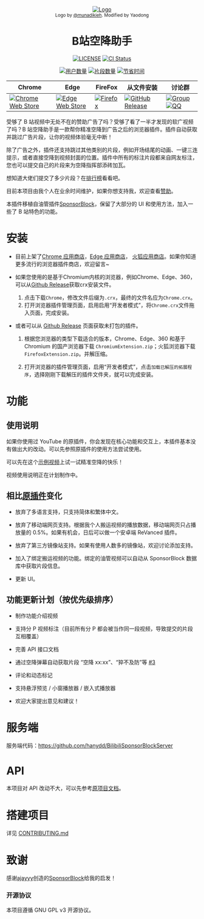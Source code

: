 <p align="center">
  <a href="https://www.bsbsb.top"><img src="public/icons/LogoSponsorBlocker256px.png" alt="Logo"></img></a>

  <br/>
  <sub>Logo by <a href="https://github.com/munadikieh">@munadikieh</a>. Modified by Yaodong</sub>
</p>

<h1 align="center">B站空降助手</h1>

<div align="center">

[![LICENSE](https://img.shields.io/github/license/hanydd/BilibiliSponsorBlock)](LICENSE)
[![CI Status](https://img.shields.io/github/actions/workflow/status/hanydd/BilibiliSponsorBlock/ci.yml)](https://github.com/hanydd/BilibiliSponsorBlock/actions/workflows/ci.yml)

[![用户数量](https://img.shields.io/badge/dynamic/json?url=http%3A%2F%2F47.103.74.95%2Fapi%2FgetTotalStats&query=activeUsers&suffix=人&label=用户&color=green&cacheSeconds=3600)](https://www.bsbsb.top/stats/)
[![片段数量](https://img.shields.io/badge/dynamic/json?url=http%3A%2F%2F47.103.74.95%2Fapi%2FgetTotalStats&query=totalSubmissions&label=共提交了&suffix=个片段&color=red&cacheSeconds=3600)](https://www.bsbsb.top/stats/)
[![节省时间](https://img.shields.io/badge/dynamic/json?url=http%3A%2F%2F47.103.74.95%2Fapi%2FgetTotalStats&query=minutesSaved&suffix=%E5%88%86%E9%92%9F&label=%E5%85%B1%E8%8A%82%E7%9C%81&color=orange&cacheSeconds=3600)](https://www.bsbsb.top/stats/)


| Chrome | Edge | FireFox | 从文件安装 | 讨论群 |
|----------|----------|----------|----------|----------|
| [![Chrome Web Store](https://img.shields.io/chrome-web-store/v/eaoelafamejbnggahofapllmfhlhajdd?label=Chrome插件商店)](https://chrome.google.com/webstore/detail/eaoelafamejbnggahofapllmfhlhajdd) | [![Edge Web Store](https://img.shields.io/badge/dynamic/json?url=https%3A%2F%2Fmicrosoftedge.microsoft.com%2Faddons%2Fgetproductdetailsbycrxid%2Fkhkeolgobhdoloioehjgfpobjnmagfha&query=version&prefix=v&label=Edge插件商店&color=green)](https://microsoftedge.microsoft.com/addons/detail/khkeolgobhdoloioehjgfpobjnmagfha) | [![Firefox](https://img.shields.io/amo/v/bilisponsorblock?label=Mozilla插件商店)](https://addons.mozilla.org/zh-TW/firefox/addon/bilisponsorblock/) | [![GitHub Release](https://img.shields.io/github/v/release/hanydd/BilibiliSponsorBlock)](https://github.com/hanydd/BilibiliSponsorBlock/releases/latest/) | [![Group](https://img.shields.io/badge/Telegram-2CA5E0?style=flat-squeare&logo=telegram&logoColor=white)](https://t.me/bsbsb_top) [![QQ](https://img.shields.io/badge/371384235-EB1923?logo=tencent-qq&logoColor=white)](http://qm.qq.com/cgi-bin/qm/qr?_wv=1027&k=2EbZ0Qxe-fI_AHJLCMnSIOnqw-nfrFH5&authKey=L31zTMwfbMG0FhIgt8xNHGOFPHc531mSw2YzUVupHLRJ4L2f8xerAd%2ByNl4OigRK&noverify=0&group_code=371384235) |


</div>


受够了 B 站视频中无处不在的赞助广告了吗？受够了看了一半才发现的软广视频了吗？B 站空降助手是一款帮你精准空降到广告之后的浏览器插件。插件自动获取并跳过广告片段，让你的视频体验毫无中断！

除了广告之外，插件还支持跳过其他类别的片段，例如开场结尾的动画、一键三连提示，或者直接空降到视频封面的位置。插件中所有的标注片段都来自网友标注，您也可以提交自己的片段来为空降指挥部添砖加瓦。

想知道大佬们提交了多少片段？在[排行榜](https://www.bsbsb.top/stats/)看看吧。

目前本项目由我个人在业余时间维护，如果你想支持我，欢迎查看[赞助](https://www.bsbsb.top/donate/)。

本插件移植自油管插件[SponsorBlock](https://github.com/ajayyy/SponsorBlock)，保留了大部分的 UI 和使用方法，加入一些了 B 站特色的功能。

# 安装

-   目前上架了[Chrome 应用商店](https://chromewebstore.google.com/detail/eaoelafamejbnggahofapllmfhlhajdd)，[Edge 应用商店](https://microsoftedge.microsoft.com/addons/detail/khkeolgobhdoloioehjgfpobjnmagfha)， [火狐应用商店](https://addons.mozilla.org/en-US/firefox/addon/bilisponsorblock/)。如果你知道更多流行的浏览器插件商店，欢迎留言~

-   如果您使用的是基于Chromium内核的浏览器，例如Chrome、Edge、360，可以从[Github Release](https://github.com/hanydd/BilibiliSponsorBlock/releases/latest)获取crx安装文件。
    1. 点击下载`Chrome`，修改文件后缀为`.crx`，最终的文件名应为`Chrome.crx`。
    1. 打开浏览器插件管理页面，启用启用“开发者模式”，将`Chrome.crx`文件拖入页面，完成安装。

-   或者可以从 [Github Release](https://github.com/hanydd/BilibiliSponsorBlock/releases/latest) 页面获取未打包的插件。

    1. 根据您浏览器的类型下载适合的版本，Chrome、Edge、360 和基于 Chromium 的国产浏览器下载 `ChromiumExtension.zip`；火狐浏览器下载`FirefoxExtension.zip`。并解压缩。

    1. 打开浏览器的插件管理页面，启用“开发者模式”，点击`加载已解压的拓展程序`，选择刚刚下载解压的插件文件夹，就可以完成安装。

# 功能

## 使用说明

如果你使用过 YouTube 的原插件，你会发现在核心功能和交互上，本插件基本没有做出大的改动。可以先参照原插件的使用方法尝试使用。

可以先在这个[示例视频](https://www.bilibili.com/video/BV1Km42177kz/)上试一试精准空降的快乐！

视频使用说明正在计划制作中。

## 相比[原插件](https://github.com/ajayyy/SponsorBlock)变化

-   放弃了多语言支持，只支持简体和繁体中文。

-   放弃了移动端网页支持。根据我个人搬运视频的播放数据，移动端网页只占播放量的 0.5%。如果有机会，日后可以做一个安卓端 ReVanced 插件。

-   放弃了第三方镜像站支持。如果有使用人数多的镜像站，欢迎讨论添加支持。

-   加入了绑定搬运视频的功能。绑定的油管视频可以自动从 SponsorBlock 数据库中获取片段信息。

-   更新 UI。

## 功能更新计划（按优先级排序）

-   制作功能介绍视频

-   支持分 P 视频标注（目前所有分 P 都会被当作同一段视频，导致提交的片段互相覆盖）

-   完善 API 接口文档

-   通过空降弹幕自动获取片段 “空降 xx:xx”、“猝不及防”等 [#3](https://github.com/hanydd/BilibiliSponsorBlock/issues/3)

-   评论和动态标记

-   支持悬浮预览 / 小窗播放器 / 嵌入式播放器

-   欢迎大家提出意见和建议！

# 服务端

服务端代码：https://github.com/hanydd/BilibiliSponsorBlockServer

# API

本项目对 API 改动不大，可以先参考[原项目文档](https://wiki.sponsor.ajay.app/w/API_Docs)。

# 搭建项目

详见 [CONTRIBUTING.md](CONTRIBUTING.md)

# 致谢

感谢[ajayyy](https://github.com/ajayyy)创造的[SponsorBlock](https://github.com/ajayyy/SponsorBlock)给我的启发！

### 开源协议

本项目遵循 GNU GPL v3 开源协议。
